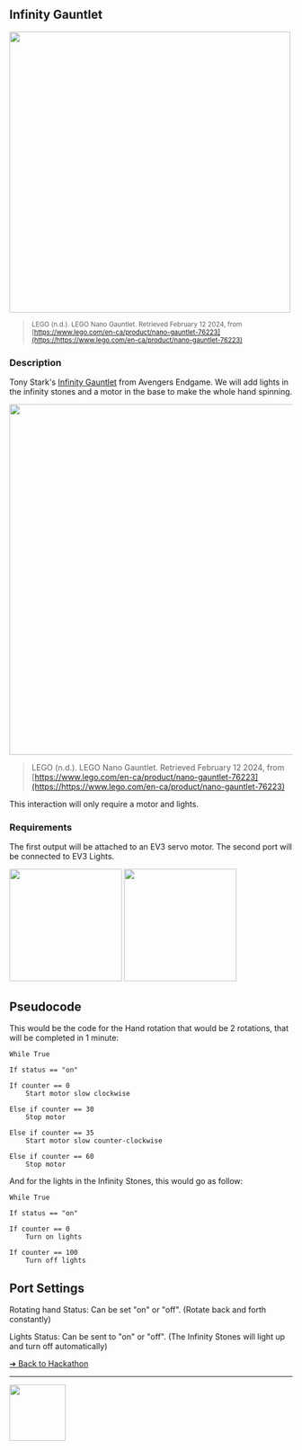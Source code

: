 ## Infinity Gauntlet

<img src="images/infinity-gauntlet-box.png" style="height: 500px;"> 

> <small>LEGO (n.d.). LEGO Nano Gauntlet. Retrieved February 12 2024, from [https://www.lego.com/en-ca/product/nano-gauntlet-76223](https://https://www.lego.com/en-ca/product/nano-gauntlet-76223)</small>

### Description

Tony Stark's [Infinity Gauntlet](https://www.lego.com/en-ca/product/nano-gauntlet-76223) from Avengers Endgame. We will add lights in the infinity stones and a motor in the base to make the whole hand spinning.

<img src="images/infinity-gauntlet.png" style="width: 624px;"> 

> <smalll>LEGO (n.d.). LEGO Nano Gauntlet. Retrieved February 12 2024, from [https://www.lego.com/en-ca/product/nano-gauntlet-76223](https://https://www.lego.com/en-ca/product/nano-gauntlet-76223)</small>

This interaction will only require a motor and lights.


### Requirements

The first output will be attached to an EV3 servo motor. The second port will be connected to EV3 Lights.

<img src="media/ev3/servo-motor.jpeg" height="200">
<img src="media/power-functions/lights.jpeg" height="200">

## Pseudocode

This would be the code for the Hand rotation that would be 2 rotations, that will be completed in 1 minute:

```pseudocode
While True

If status == "on"

If counter == 0
    Start motor slow clockwise

Else if counter == 30
    Stop motor

Else if counter == 35
    Start motor slow counter-clockwise

Else if counter == 60
    Stop motor
```

And for the lights in the Infinity Stones, this would go as follow:

```pseudocode
While True

If status == "on"

If counter == 0
    Turn on lights

If counter == 100
    Turn off lights
```

## Port Settings

Rotating hand Status: Can be set "on" or "off". (Rotate back and forth constantly)

Lights Status: Can be sent to "on" or "off". (The Infinity Stones will light up and turn off automatically)

[&#10132; Back to Hackathon](/hackathon-set/)

---

<a href="https://brickmmo.com">
<img src="https://brickmmo.com/images/brickmmo-logo-horizontal.jpg" width="100">
</a>
